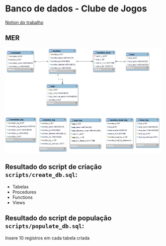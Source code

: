 # Banco de dados - Clube de Jogos

[Notion do trabalho](https://south-golf-5a5.notion.site/Trabalho-em-grupo-7eedb03d6482467c81b5a8f1fa401215)

## MER

![MER do clube de jogos](./mer.png)
## Resultado do script de criação `scripts/create_db.sql`:
- Tabelas
- Procedures
- Functions
- Views

## Resultado do script de população `scripts/populate_db.sql`:
Insere 10 registros em cada tabela criada